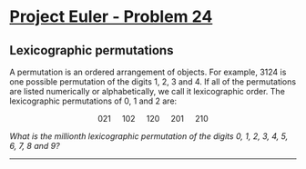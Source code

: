[Project Euler - Problem 24](https://projecteuler.net/problem=24)
======

Lexicographic permutations
------

A permutation is an ordered arrangement of objects. For example, 3124 is one
possible permutation of the digits 1, 2, 3 and 4. If all of the permutations are
listed numerically or alphabetically, we call it lexicographic order. The
lexicographic permutations of 0, 1 and 2 are:


<p align="center">
    021 &nbsp; &nbsp; 102 &nbsp; &nbsp; 120 &nbsp; &nbsp; 201 &nbsp; &nbsp; 210
</p>

*What is the millionth lexicographic permutation of the digits 0, 1, 2, 3, 4, 5,
6, 7, 8 and 9?*

-----
